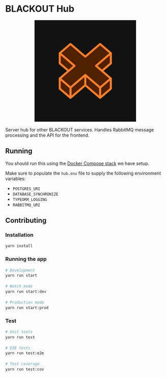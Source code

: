 # BLACKOUT Hub

<p align="center">
  <img src="https://raw.githubusercontent.com/blackout-dev/brand/master/blackout.png" width="320" alt="BLACKOUT Logo" />
</p>

Server hub for other BLACKOUT services.
Handles RabbitMQ message processing and the API for the frontend.

## Running

You should run this using the [Docker Compose stack](https://github.com/blackout-dev/stack) we have setup.

Make sure to populate the `hub.env` file to supply the following environment variables:

- `POSTGRES_URI`
- `DATABASE_SYNCHRONIZE`
- `TYPEORM_LOGGING`
- `RABBITMQ_URI`

## Contributing

### Installation

```sh
yarn install
```

### Running the app

```sh
# Development
yarn run start

# Watch mode
yarn run start:dev

# Production mode
yarn run start:prod
```

### Test

```sh
# Unit tests
yarn run test

# E2E tests
yarn run test:e2e

# Test coverage
yarn run test:cov
```
